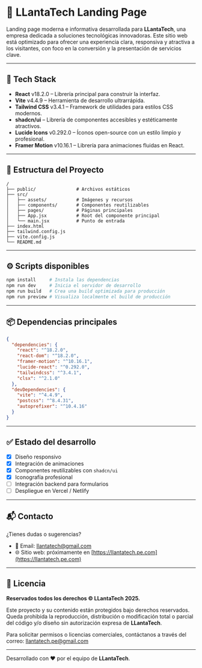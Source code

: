 # 🚀 LLantaTech Landing Page

Landing page moderna e informativa desarrollada para **LLantaTech**, una empresa dedicada a soluciones tecnológicas innovadoras. Este sitio web está optimizado para ofrecer una experiencia clara, responsiva y atractiva a los visitantes, con foco en la conversión y la presentación de servicios clave.

---

## 🧩 Tech Stack

- **React** v18.2.0 – Librería principal para construir la interfaz.
- **Vite** v4.4.9 – Herramienta de desarrollo ultrarrápida.
- **Tailwind CSS** v3.4.1 – Framework de utilidades para estilos CSS modernos.
- **shadcn/ui** – Librería de componentes accesibles y estéticamente atractivos.
- **Lucide Icons** v0.292.0 – Íconos open-source con un estilo limpio y profesional.
- **Framer Motion** v10.16.1 – Librería para animaciones fluidas en React.

---

## 📁 Estructura del Proyecto

```
/
├── public/               # Archivos estáticos
├── src/
│   ├── assets/           # Imágenes y recursos
│   ├── components/       # Componentes reutilizables
│   ├── pages/            # Páginas principales
│   ├── App.jsx           # Root del componente principal
│   └── main.jsx          # Punto de entrada
├── index.html
├── tailwind.config.js
├── vite.config.js
└── README.md
```

---

## ⚙️ Scripts disponibles

```bash
npm install     # Instala las dependencias
npm run dev     # Inicia el servidor de desarrollo
npm run build   # Crea una build optimizada para producción
npm run preview # Visualiza localmente el build de producción
```

---

## 📦 Dependencias principales

```json
{
  "dependencies": {
    "react": "^18.2.0",
    "react-dom": "^18.2.0",
    "framer-motion": "^10.16.1",
    "lucide-react": "^0.292.0",
    "tailwindcss": "^3.4.1",
    "clsx": "^2.1.0"
  },
  "devDependencies": {
    "vite": "^4.4.9",
    "postcss": "^8.4.31",
    "autoprefixer": "^10.4.16"
  }
}
```

---

## ✅ Estado del desarrollo

- [x] Diseño responsivo
- [x] Integración de animaciones
- [x] Componentes reutilizables con `shadcn/ui`
- [x] Iconografía profesional
- [ ] Integración backend para formularios
- [ ] Despliegue en Vercel / Netlify

---

## 📬 Contacto

¿Tienes dudas o sugerencias?

- 📧 Email: [llantatech@gmail.com](mailto:llantatech.pe@gmail.com)
- 🌐 Sitio web: próximamente en [https://llantatech.pe.com](https://llantatech.pe.com)

---

## 📄 Licencia

**Reservados todos los derechos © LLantaTech 2025.**

Este proyecto y su contenido están protegidos bajo derechos reservados. Queda prohibida la reproducción, distribución o modificación total o parcial del código y/o diseño sin autorización expresa de **LLantaTech**.

Para solicitar permisos o licencias comerciales, contáctanos a través del correo: [llantatech.pe@gmail.com](mailto:llantatech.pe@gmail.com)

---

Desarrollado con ❤️ por el equipo de **LLantaTech**.
